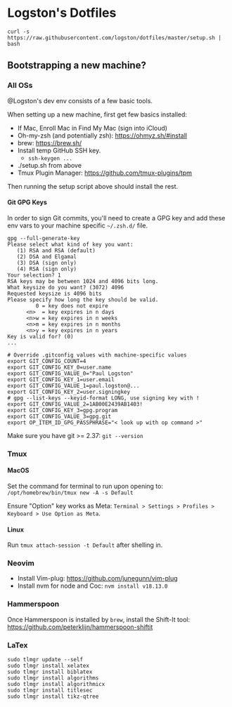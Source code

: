 # Logston's Dotfiles

    curl -s https://raw.githubusercontent.com/logston/dotfiles/master/setup.sh | bash

## Bootstrapping a new machine?

### All OSs

@Logston's dev env consists of a few basic tools. 

When setting up a new machine, first get few basics installed:

- If Mac, Enroll Mac in Find My Mac (sign into iCloud)
- Oh-my-zsh (and potentially zsh): https://ohmyz.sh/#install
- brew: https://brew.sh/
- Install temp GitHub SSH key.
    - `ssh-keygen ...`
- ./setup.sh from above
- Tmux Plugin Manager: https://github.com/tmux-plugins/tpm

Then running the setup script above should install the rest. 

#### Git GPG Keys

In order to sign Git commits, you'll need to create a GPG key and add these env
vars to your machine specific `~/.zsh.d/` file. 

```
gpg --full-generate-key
Please select what kind of key you want:
   (1) RSA and RSA (default)
   (2) DSA and Elgamal
   (3) DSA (sign only)
   (4) RSA (sign only)
Your selection? 1
RSA keys may be between 1024 and 4096 bits long.
What keysize do you want? (3072) 4096
Requested keysize is 4096 bits
Please specify how long the key should be valid.
         0 = key does not expire
      <n>  = key expires in n days
      <n>w = key expires in n weeks
      <n>m = key expires in n months
      <n>y = key expires in n years
Key is valid for? (0)
...
```

```
# Override .gitconfig values with machine-specific values
export GIT_CONFIG_COUNT=4
export GIT_CONFIG_KEY_0=user.name
export GIT_CONFIG_VALUE_0="Paul Logston"
export GIT_CONFIG_KEY_1=user.email
export GIT_CONFIG_VALUE_1=paul.logston@...
export GIT_CONFIG_KEY_2=user.signingkey
# gpg --list-keys --keyid-format LONG, use signing key with !
export GIT_CONFIG_VALUE_2=1AB00E2439AB1403!
export GIT_CONFIG_KEY_3=gpg.program
export GIT_CONFIG_VALUE_3=gpg.git
export OP_ITEM_ID_GPG_PASSPHRASE="< look up with op command >"
```

Make sure you have git >= 2.37: `git --version`

### Tmux
#### MacOS

Set the command for terminal to run upon opening to: `/opt/homebrew/bin/tmux new -A -s Default`

Ensure "Option" key works as Meta: `Terminal > Settings > Profiles > Keyboard > Use Option as Meta`.

#### Linux

Run `tmux attach-session -t Default` after shelling in.

### Neovim

- Install Vim-plug: https://github.com/junegunn/vim-plug
- Install nvm for node and Coc: `nvm install v18.13.0`

### Hammerspoon

Once Hammerspoon is installed by `brew`, install the Shift-It tool:
https://github.com/peterklijn/hammerspoon-shiftit

### LaTex

```
sudo tlmgr update --self
sudo tlmgr install xelatex
sudo tlmgr install biblatex
sudo tlmgr install algorithms
sudo tlmgr install algorithmicx
sudo tlmgr install titlesec
sudo tlmgr install tikz-qtree
```
